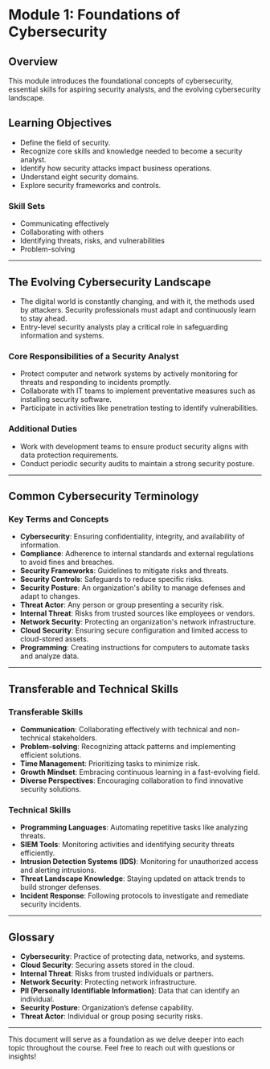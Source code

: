 # Module 1: Foundations of Cybersecurity

## Overview
This module introduces the foundational concepts of cybersecurity, essential skills for aspiring security analysts, and the evolving cybersecurity landscape.

## Learning Objectives
- Define the field of security.
- Recognize core skills and knowledge needed to become a security analyst.
- Identify how security attacks impact business operations.
- Understand eight security domains.
- Explore security frameworks and controls.

### Skill Sets
- Communicating effectively
- Collaborating with others
- Identifying threats, risks, and vulnerabilities
- Problem-solving

---

## The Evolving Cybersecurity Landscape
- The digital world is constantly changing, and with it, the methods used by attackers. Security professionals must adapt and continuously learn to stay ahead.
- Entry-level security analysts play a critical role in safeguarding information and systems.

### Core Responsibilities of a Security Analyst
- Protect computer and network systems by actively monitoring for threats and responding to incidents promptly.
- Collaborate with IT teams to implement preventative measures such as installing security software.
- Participate in activities like penetration testing to identify vulnerabilities.

### Additional Duties
- Work with development teams to ensure product security aligns with data protection requirements.
- Conduct periodic security audits to maintain a strong security posture.

---

## Common Cybersecurity Terminology
### Key Terms and Concepts
- **Cybersecurity**: Ensuring confidentiality, integrity, and availability of information.
- **Compliance**: Adherence to internal standards and external regulations to avoid fines and breaches.
- **Security Frameworks**: Guidelines to mitigate risks and threats.
- **Security Controls**: Safeguards to reduce specific risks.
- **Security Posture**: An organization's ability to manage defenses and adapt to changes.
- **Threat Actor**: Any person or group presenting a security risk.
- **Internal Threat**: Risks from trusted sources like employees or vendors.
- **Network Security**: Protecting an organization's network infrastructure.
- **Cloud Security**: Ensuring secure configuration and limited access to cloud-stored assets.
- **Programming**: Creating instructions for computers to automate tasks and analyze data.

---

## Transferable and Technical Skills
### Transferable Skills
- **Communication**: Collaborating effectively with technical and non-technical stakeholders.
- **Problem-solving**: Recognizing attack patterns and implementing efficient solutions.
- **Time Management**: Prioritizing tasks to minimize risk.
- **Growth Mindset**: Embracing continuous learning in a fast-evolving field.
- **Diverse Perspectives**: Encouraging collaboration to find innovative security solutions.

### Technical Skills
- **Programming Languages**: Automating repetitive tasks like analyzing threats.
- **SIEM Tools**: Monitoring activities and identifying security threats efficiently.
- **Intrusion Detection Systems (IDS)**: Monitoring for unauthorized access and alerting intrusions.
- **Threat Landscape Knowledge**: Staying updated on attack trends to build stronger defenses.
- **Incident Response**: Following protocols to investigate and remediate security incidents.

---

## Glossary
- **Cybersecurity**: Practice of protecting data, networks, and systems.
- **Cloud Security**: Securing assets stored in the cloud.
- **Internal Threat**: Risks from trusted individuals or partners.
- **Network Security**: Protecting network infrastructure.
- **PII (Personally Identifiable Information)**: Data that can identify an individual.
- **Security Posture**: Organization’s defense capability.
- **Threat Actor**: Individual or group posing security risks.

---

This document will serve as a foundation as we delve deeper into each topic throughout the course. Feel free to reach out with questions or insights!
